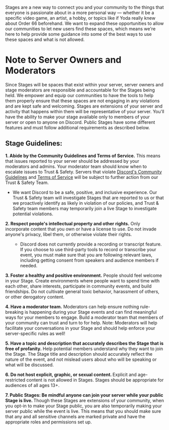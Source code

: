 <p>Stages are a new way to connect you and your community to the things that everyone is passionate about in a more personal way — whether it be a specific video game, an artist, a hobby, or topics like if Yoda really knew about Order 66 beforehand. We want to expand these opportunities to allow our communities to let new users find these spaces, which means we're here to help provide some guidance into some of the best ways to use these spaces and what is not allowed.</p>
<h1>Note to Server Owners and Moderators</h1>
<p>Since Stages will be spaces that exist within your server, server owners and stage moderators are responsible and accountable for the Stages being held. We empower and equip our communities to have the tools to help them properly ensure that these spaces are not engaging in any violations and are kept safe and welcoming. Stages are extensions of your server and activity that happens within them will be representative of your server. You'll have the ability to make your stage available only to members of your server or open to anyone on Discord. Public Stages have some different features and must follow additional requirements as described below.</p>
<h2 id="stage-guidelines">Stage Guidelines:</h2>
<p><strong>1. Abide by the Community Guidelines and Terms of Service.</strong> This means that issues reported to your server should be addressed by your moderators and admins. Your moderator team should know when to escalate issues to Trust &amp; Safety. Servers that violate <a class="ql-link" href="https://discord.com/guidelines" target="_blank" rel="noopener" data-slab-linktype="text">Discord's Community Guidelines</a> and <a class="ql-link" href="https://discord.com/terms" target="_blank" rel="noopener" data-slab-linktype="text">Terms of Service</a> will be subject to further action from our Trust &amp; Safety Team.</p>
<ul>
    <li>We want Discord to be a safe, positive, and inclusive experience. Our Trust &amp; Safety team will investigate Stages that are reported to us or that we proactively identify as likely in violation of our policies, and Trust &amp; Safety team members may temporarily join a live Stage to investigate potential violations.</li>
</ul>
<p><strong>2. Respect people's intellectual property and other rights.</strong> Only incorporate content that you own or have a license to use. Do not invade anyone's privacy, libel them, or otherwise violate their rights.</p>
<ul>
    <li style="list-style-type: none;">
        <ul>
            <li>Discord does not currently provide a recording or transcript feature. If you choose to use third-party tools to record or transcribe your event, you must make sure that you are following relevant laws, including getting consent from speakers and audience members if needed.</li>
        </ul>
    </li>
</ul>
<p><strong>3. Foster a healthy and positive environment.</strong> People should feel welcome in your Stage. Create environments where people want to spend time with each other, share interests, participate in community events, and build friendships. Do not cultivate general toxic behavior, harassment of others, or other derogatory content.</p>
<p><strong>4. Have a moderator team.</strong> Moderators can help ensure nothing rule-breaking is happening during your Stage events and can find meaningful ways for your members to engage. Build a moderator team that members of your community can trust and turn to for help. Note: Moderators will help facilitate your conversations in your Stage and should help enforce your server-specific rules as well!</p>
<p><strong>5. Have a topic and description that accurately describes the Stage that is free of profanity.</strong> Help potential members understand why they want to join the Stage. The Stage title and description should accurately reflect the nature of the event, and not mislead users about who will be speaking or what will be discussed.</p>
<p><strong>6. Do not host e</strong><strong>xplicit, graphic, or sexual content. </strong>Explicit and age-restricted content is not allowed in Stages. Stages should be appropriate for audiences of all ages 13+.</p>
<p><strong>7. Public Stages: Be mindful anyone can join your server while your public Stage is live. </strong>Though these Stages are extensions of your community, when you opt-in to make your Stage public, you are also temporarily making your server public while the event is live. This means that you should make sure that any and all sensitive channels are marked private and have the appropriate roles and permissions set up.</p>